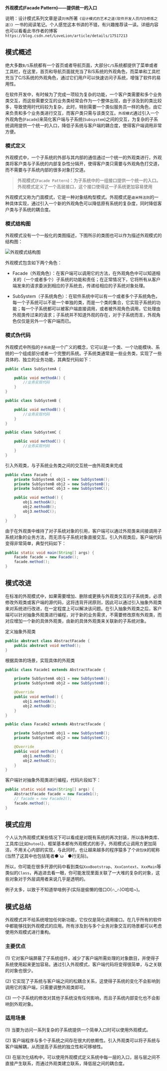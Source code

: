 **外观模式(Facade Pattern)——提供统一的入口**

说明：设计模式系列文章是读`刘伟`所著`《设计模式的艺术之道(软件开发人员内功修炼之道)》`一书的阅读笔记。个人感觉这本书讲的不错，有兴趣推荐读一读。详细内容也可以看看此书作者的博客`https://blog.csdn.net/LoveLion/article/details/17517213`

## 模式概述

绝大多数`B/S`系统都有一个首页或者导航页面，大部分`C/S`系统都提供了菜单或者工具栏，在这里，首页和导航页面就充当了B/S系统的外观角色，而菜单和工具栏充当了C/S系统的外观角色，通过它们用户可以快速访问子系统，增强了软件的易用性。

在软件开发中，有时候为了完成一项较为复杂的功能，一个客户类需要和多个业务类交互，而这些需要交互的业务类经常会作为一个整体出现，由于涉及到的类比较多，导致使用时代码较为复杂，此时，特别需要一个类似服务员一样的角色，由它来负责和多个业务类进行交互，而客户类只需与该类交互。`外观模式`通过引入一个外观角色(`Facade`)来简化客户端与子系统(`Subsystem`)之间的交互，为复杂的子系统调用提供一个统一的入口，降低子系统与客户端的耦合度，使得客户端调用非常方便。

### 模式定义

外观模式中，一个子系统的外部与其内部的通信通过一个统一的外观类进行，外观类将客户类与子系统的内部复杂性分隔开，使得客户类只需要与外观角色打交道，而不需要与子系统内部的很多对象打交道。

> 外观模式(`Facade Pattern`)：为子系统中的一组接口提供一个统一的入口。外观模式定义了一个高层接口，这个接口使得这一子系统更加容易使用

外观模式又称为门面模式，它是一种对象结构型模式。外观模式是`迪米特法则`的一种具体实现，通过引入一个新的外观角色可以降低原有系统的复杂度，同时降低客户类与子系统的耦合度。

### 模式结构图

外观模式没有一个一般化的类图描述，下图所示的类图也可以作为描述外观模式的结构图：

![外观模式结构图](https://img2020.cnblogs.com/blog/1546632/202006/1546632-20200625114616509-1602626714.png)

外观模式包含如下两个角色：

- Facade（外观角色）：在客户端可以调用它的方法，在外观角色中可以知道相关的（一个或者多个）子系统的功能和责任；在正常情况下，它将所有从客户端发来的请求委派到相应的子系统去，传递给相应的子系统对象处理。

- SubSystem（子系统角色）：在软件系统中可以有一个或者多个子系统角色，每一个子系统可以不是一个单独的类，而是一个类的集合，它实现子系统的功能；每一个子系统都可以被客户端直接调用，或者被外观角色调用，它处理由外观类传过来的请求；子系统并不知道外观的存在，对于子系统而言，外观角色仅仅是另外一个客户端而已。

### 模式伪代码

外观模式中所指的`子系统`是一个广义的概念，它可以是一个类、一个功能模块、系统的一个组成部分或者一个完整的系统。子系统类通常是一些业务类，实现了一些具体的、独立的业务功能，其典型代码如下：

```java
public class SubSystemA {

    public void methodA() {
        //业务实现代码
    }
}

public class SubSystemB {

    public void methodB() {
        //业务实现代码
    }
}

public class SubSystemC {

    public void methodC() {
        //业务实现代码
    }
}
```

引入外观类，与子系统业务类之间的交互统一由外观类来完成
```java
public class Facade {
    private SubSystemA obj1 = new SubSystemA();
    private SubSystemB obj2 = new SubSystemB();
    private SubSystemC obj3 = new SubSystemC();

    public void method() {
        obj1.methodA();
        obj2.methodB();
        obj3.methodC();
    }
}
```

由于在外观类中维持了对子系统对象的引用，客户端可以通过外观类来间接调用子系统对象的业务方法，而无须与子系统对象直接交互。引入外观类后，客户端代码变得非常简单，典型代码如下：
```java
public static void main(String[] args) {
    Facade facade = new Facade();
    facade.method();
}
```

## 模式改进

在标准的外观模式中，如果需要增加、删除或更换与外观类交互的子系统类，必须修改外观类或客户端的源代码，这将违背开闭原则，因此可以通过引入抽象外观类来对系统进行改进，在一定程度上可以解决该问题。在引入抽象外观类之后，客户端可以针对抽象外观类进行编程，对于新的业务需求，不需要修改原有外观类，而对应增加一个新的具体外观类，由新的具体外观类来关联新的子系统对象。

定义抽象外观类
```java
public abstract class AbstractFacade {
    public abstract void method();
}
```
根据具体的场景，实现具体的外观类
```java
public class Facade1 extends AbstractFacade {

    private SubSystemA obj1 = new SubSystemA();
    private SubSystemB obj2 = new SubSystemB();

    @Override
    public void method() {
        obj1.methodA();
        obj2.methodB();
    }
}

public class Facade2 extends AbstractFacade {

    private SubSystemB obj1 = new SubSystemB();
    private SubSystemC obj2 = new SubSystemC();

    @Override
    public void method() {
        obj1.methodB();
        obj2.methodC();
    }
}
```

客户端针对抽象外观类进行编程，代码片段如下：
```java
public static void main(String[] args) {
    AbstractFacade facade = new Facade1();
    // facade = new Facade2();
    facade.method();
}
```

## 模式应用

个人认为外观模式某些情况下可以看成是对既有系统的再次封装，所以各种类库、工具库(比如`hutool`)、框架基本都有外观模式的影子。外观模式让调用方更加简洁，不用关心内部的实现，与此同时，也让越来越多的程序猿多了个`调包侠`的昵称(当然了这其中也包括笔者●´ω｀●行无际)。

所以，你可能在很多开源代码中看到类似`XxxBootstrap`、`XxxContext`、`XxxMain`等类似的`Class`，再追进去看一眼，你可能发现里面关联了一大堆的复杂的对象，这些对象对于外层调用者来说几乎是透明的。

例子太多，以致于不知道举啥例子(实际是偷懒的借口O(∩_∩)O哈哈~)。

## 模式总结

外观模式并不给系统增加任何新功能，它仅仅是简化调用接口。在几乎所有的软件中都能够找到外观模式的应用。所有涉及到与多个业务对象交互的场景都可以考虑使用外观模式进行重构。

### 主要优点

(1) 它对客户端屏蔽了子系统组件，减少了客户端所需处理的对象数目，并使得子系统使用起来更加容易。通过引入外观模式，客户端代码将变得很简单，与之关联的对象也很少。

(2) 它实现了子系统与客户端之间的松耦合关系，这使得子系统的变化不会影响到调用它的客户端，只需要调整外观类即可。

(3) 一个子系统的修改对其他子系统没有任何影响，而且子系统内部变化也不会影响到外观对象。

### 适用场景

(1) 当要为访问一系列复杂的子系统提供一个简单入口时可以使用外观模式。

(2) 客户端程序与多个子系统之间存在很大的依赖性。引入外观类可以将子系统与客户端解耦，从而提高子系统的独立性和可移植性。

(3) 在层次化结构中，可以使用外观模式定义系统中每一层的入口，层与层之间不直接产生联系，而通过外观类建立联系，降低层之间的耦合度。